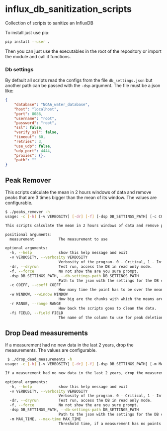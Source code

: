 # influx_db_sanitization_scripts
Collection of scripts to sanitize an InfluxDB

To install just use pip:
```bash
pip install --user .
```

Then you can just use the executables in the root of the repository or import the module and call it functions.

### Db settings
By default all scripts read the configs from the file `db_settings.json` but another path can be passed with the `-dsp` argument. The file must be a json like:
```json
{
    "database": "NOAA_water_database",
    "host": "localhost",
    "port": 8086,
    "username": "root",
    "password": "root",
    "ssl": false,
    "verify_ssl": false,
    "timeout": 60,
    "retries": 3,
    "use_udp": false,
    "udp_port": 4444,
    "proxies": {},
    "path": ""
}
```

## Peak Remover
This scripts calculate the mean in 2 hours windows of data and remove peaks that are 3 times bigger than the mean of its window.
The values are configurable.
```bash
$ ./peaks_remover -h                                                                                                                                                                                                    ─╯
usage: -c [-h] [-v VERBOSITY] [-dr] [-f] [-dsp DB_SETTINGS_PATH] [-c COEFF] [-w WINDOW] [-r RANGE] [-fi FIELD] measurement

This scripts calculate the mean in 2 hours windows of data and remove peaks that are 3 times bigger than the mean of its window. The values are configurable.

positional arguments:
  measurement           The measurement to use

optional arguments:
  -h, --help            show this help message and exit
  -v VERBOSITY, --verbosity VERBOSITY
                        Verbosity of the program. 0 - Critical, 1 - Info, 2 - Debug
  -dr, --dryrun         Test run, access the DB in read only mode.
  -f, --force           No not show the are you sure prompt.
  -dsp DB_SETTINGS_PATH, --db-settings-path DB_SETTINGS_PATH
                        Path to the json with the settings for the DB connections.
  -c COEFF, --coeff COEFF
                        How many time the point has to be over the mean to be considered a peak and removed.
  -w WINDOW, --window WINDOW
                        How big are the chunks with which the means are computed.
  -r RANGE, --range RANGE
                        How back the scripts goes to clean the data.
  -fi FIELD, --field FIELD
                        The name of the column to use for peak deletion
```

## Drop Dead measurements
If a measurement had no new data in the last 2 years, drop the measurements.
The values are configurable.

```bash
 $ ./drop_dead_measurements -h                                                                                                                                                                                           ─╯
usage: -c [-h] [-v VERBOSITY] [-dr] [-f] [-dsp DB_SETTINGS_PATH] [-m MAX_TIME]

If a measurement had no new data in the last 2 years, drop the measurements. The values are configurable.

optional arguments:
  -h, --help            show this help message and exit
  -v VERBOSITY, --verbosity VERBOSITY
                        Verbosity of the program. 0 - Critical, 1 - Info, 2 - Debug
  -dr, --dryrun         Test run, access the DB in read only mode.
  -f, --force           No not show the are you sure prompt.
  -dsp DB_SETTINGS_PATH, --db-settings-path DB_SETTINGS_PATH
                        Path to the json with the settings for the DB connections.
  -m MAX_TIME, --max-time MAX_TIME
                        Threshold time, if a measurement has no points newer than

```
